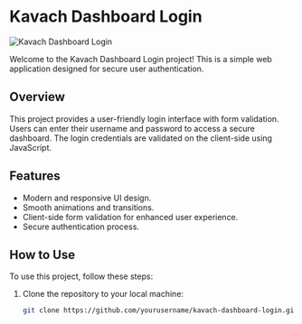 # Kavach Dashboard Login

![Kavach Dashboard Login](![image](https://github.com/raju4199/Kavach-Dashboard-login/assets/96213832/f1aed790-7443-4468-9231-fba1cae480e1)
)

Welcome to the Kavach Dashboard Login project! This is a simple web application designed for secure user authentication.

## Overview

This project provides a user-friendly login interface with form validation. Users can enter their username and password to access a secure dashboard. The login credentials are validated on the client-side using JavaScript.

## Features

- Modern and responsive UI design.
- Smooth animations and transitions.
- Client-side form validation for enhanced user experience.
- Secure authentication process.

## How to Use

To use this project, follow these steps:

1. Clone the repository to your local machine:

   ```bash
   git clone https://github.com/yourusername/kavach-dashboard-login.git
